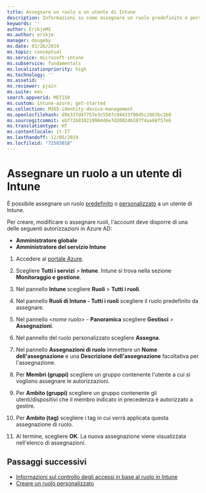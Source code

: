 ```yaml
---
title: Assegnare un ruolo a un utente di Intune
description: Informazioni su come assegnare un ruolo predefinito o personalizzato a un utente in Microsoft Intune.
keywords: ''
author: ErikjeMS
ms.author: erikje
manager: dougeby
ms.date: 03/26/2019
ms.topic: conceptual
ms.service: microsoft-intune
ms.subservice: fundamentals
ms.localizationpriority: high
ms.technology: ''
ms.assetid: ''
ms.reviewer: pjain
ms.suite: ems
search.appverid: MET150
ms.custom: intune-azure; get-started
ms.collection: M365-identity-device-management
ms.openlocfilehash: d9e337d47757e3c5507c94433f90d5c2863bc1b0
ms.sourcegitcommit: ebf72b038219904d6e7d20024b107f4aa68f57e6
ms.translationtype: HT
ms.contentlocale: it-IT
ms.lasthandoff: 12/05/2019
ms.locfileid: "72503018"
---
```

# <a name="assign-a-role-to-an-intune-user"></a>Assegnare un ruolo a un utente di Intune

È possibile assegnare un ruolo [predefinito](role-based-access-control.md#built-in-roles) o [personalizzato](create-custom-role.md) a un utente di Intune.

Per creare, modificare o assegnare ruoli, l'account deve disporre di una delle seguenti autorizzazioni in Azure AD:
- **Amministratore globale**
- **Amministratore del servizio Intune**

1. Accedere al [portale Azure](https://portal.azure.com).

2. Scegliere **Tutti i servizi** > **Intune**. Intune si trova nella sezione **Monitoraggio e gestione**.

3. Nel pannello **Intune** scegliere **Ruoli** > **Tutti i ruoli**.

4. Nel pannello **Ruoli di Intune - Tutti i ruoli** scegliere il ruolo predefinito da assegnare.

5. Nel pannello <*nome ruolo*> - **Panoramica** scegliere **Gestisci** > **Assegnazioni**.

6. Nel pannello del ruolo personalizzato scegliere **Assegna**.

7. Nel pannello **Assegnazioni di ruolo** immettere un **Nome dell'assegnazione** e una **Descrizione dell'assegnazione** facoltativa per l'assegnazione.

8. Per **Membri (gruppi)** scegliere un gruppo contenente l'utente a cui si vogliono assegnare le autorizzazioni.

9. Per **Ambito (gruppi)** scegliere un gruppo contenente gli utenti/dispositivi che il membro indicato in precedenza è autorizzato a gestire.

10. Per **Ambito (tag)** scegliere i tag in cui verrà applicata questa assegnazione di ruolo.

11. Al termine, scegliere **OK**. La nuova assegnazione viene visualizzata nell'elenco di assegnazioni.


## <a name="next-steps"></a>Passaggi successivi
- [Informazioni sul controllo degli accessi in base al ruolo in Intune](role-based-access-control.md)
- [Creare un ruolo personalizzato](create-custom-role.md)
